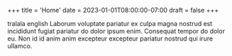 +++
title = 'Home'
date = 2023-01-01T08:00:00-07:00
draft = false
+++

tralala english
Laborum voluptate pariatur ex culpa magna nostrud est incididunt fugiat
pariatur do dolor ipsum enim. Consequat tempor do dolor eu. Non id id anim anim
excepteur excepteur pariatur nostrud qui irure ullamco.
